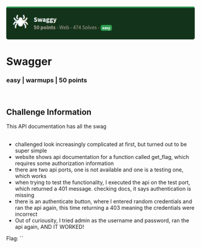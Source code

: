 ![](images/6-header.png)

# Swagger
### easy | warmups | 50 points  
<br/>

## Challenge Information
This API documentation has all the swag
<br/><br />

- challenged look increasingly complicated at first, but turned out to be super simple
- website shows api documentation for a function called get_flag, which requires some authorization information
- there are two api ports, one is not available and one is a testing one, which works
- when trying to test the functionality, I executed the api on the test port, which returned a 401 message. checking docs, it says authentication is missing
- there is an authenticate button, where I entered random credentials and ran the api again, this time returning a 403 meaning the credentials were incorrect
- Out of curiousity, I tried admin as the username and password, ran the api again, AND IT WORKED!

Flag: ``